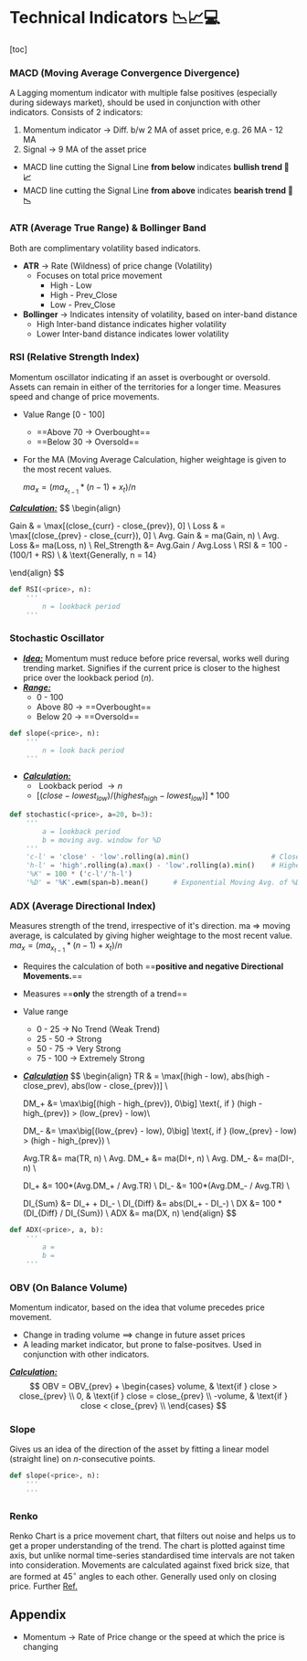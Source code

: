 # Technical Indicators :chart_with_downwards_trend::chart_with_upwards_trend::computer:

[toc]

### MACD (Moving Average Convergence Divergence)

A Lagging momentum indicator with multiple false positives (especially during sideways market), should be used in conjunction with other indicators. 
Consists of 2 indicators:

1. Momentum indicator $\rightarrow$ Diff. b/w 2 MA of asset price, e.g. 26 MA - 12 MA
2. Signal $\rightarrow$ 9 MA  of the asset price

- MACD line cutting the Signal Line **from below** indicates **bullish trend 🐂 📈**
- MACD line cutting the Signal Line **from above** indicates **bearish trend 🐻 📉**

### ATR (Average True Range) & Bollinger Band

Both are complimentary volatility based indicators.

- **ATR**  $\rightarrow$ Rate (Wildness) of price change (Volatility)
  - Focuses on total price movement
    - High - Low
    - High - Prev_Close
    - Low - Prev_Close
- **Bollinger** $\rightarrow$ Indicates intensity of volatility, based on inter-band distance
  - High Inter-band distance indicates higher volatility
  - Lower Inter-band distance indicates lower volatility

### RSI (Relative Strength Index)

Momentum oscillator indicating if an asset is overbought or oversold. Assets can remain in either of the territories for a longer time. Measures speed and change of price movements.

- Value Range [0 - 100]

  - ==Above 70 $\rightarrow$ Overbought==
  - ==Below 30 $\rightarrow$ Oversold==

- For the MA (Moving Average Calculation, higher weightage is given to the most recent values.

  $ma_x = (ma_{x_{t - 1}} * (n - 1) + x_t) / n$

**<u>*Calculation:*</u>**
$$
\begin{align}

Gain  & = \max[(close_{curr} - close_{prev}), 0] \\
Loss & = \max[(close_{prev} - close_{curr}), 0] \\
Avg. Gain & = ma(Gain, n) \\
Avg. Loss  &= ma(Loss, n) \\
Rel_Strength  &= Avg.Gain / Avg.Loss \\
RSI & = 100 - (100/1 + RS) \\ & \text{Generally, n = 14}

\end{align}
$$

```python
def RSI(<price>, n):
    '''
    	n = lookback period
    '''
```

### Stochastic Oscillator

- <u>***Idea:***</u> Momentum must reduce before price reversal, works well during trending market.
  Signifies if the current price is closer to the highest price over the lookback period ($n$).
- **<u>*Range:*</u>** 
  - 0 - 100
  - Above 80 $\rightarrow$ ==Overbought==
  - Below 20 $\rightarrow$ ==Oversold==

```python
def slope(<price>, n):
    '''
    	n = look back period    
    '''
```

- **<u>*Calculation:*</u>**
  - ​	Lookback period $\rightarrow n$
  - $\big[ (close - lowest_{low})/ (highest_{high} - lowest_{low}) \big]* 100$

```python
def stochastic(<price>, a=20, b=3):
    '''
    	a = lookback period
    	b = moving avg. window for %D
    '''
    'c-l' = 'close' - 'low'.rolling(a).min()					# Close - Lowest_Low
    'h-l' = 'high'.rolling(a).max() - 'low'.rolling(a).min()	# Highest_High - Lowest_low
    '%K' = 100 * ('c-l'/'h-l')
    '%D' = '%K'.ewm(span=b).mean() 		# Exponential Moving Avg. of %D
```

### ADX (Average Directional Index)

Measures strength of the trend, irrespective of it's direction. 
ma ⇒ moving average, is calculated by giving higher weightage to the most recent value.
$ma_x = (ma_{x_{t - 1}} * (n - 1) + x_t) / n$

- Requires the calculation of both ==**positive and negative Directional Movements.**==

- Measures ==**only** the strength of a trend==

- Value range

  - 0 - 25 $\rightarrow$ No Trend (Weak Trend)
  - 25 - 50 $\rightarrow$ Strong
  - 50 - 75 $\rightarrow$ Very Strong
  - 75 - 100 $\rightarrow$ Extremely Strong

- **<u>*Calculation*</u>**
  $$
  \begin{align}
  TR & = \max[(high - low), abs(high - close_prev), abs(low - close_{prev})] \\
  
  DM_+ &= \max\big[(high - high_{prev}), 0\big] \text{,  if } (high - high_{prev}) > (low_{prev} - low)\\
  
  DM_- &= \max\big[(low_{prev} - low), 0\big] \text{, if } (low_{prev} - low) > (high - high_{prev}) \\
  
  Avg.TR &= ma(TR, n) \\
  Avg. DM_+ &= ma(DI+, n) \\
  Avg. DM_- &= ma(DI-, n) \\
  
  DI_+ &= 100*(Avg.DM_+ / Avg.TR) \\
  DI_- &= 100*(Avg.DM_- / Avg.TR) \\
  
  DI_{Sum} &= DI_+ + DI_- \\
  DI_{Diff} &= abs(DI_+ - DI_-) \\
  DX &= 100 * (DI_{Diff} / DI_{Sum}) \\
  ADX &= ma(DX, n)
  \end{align}
  $$

```python
def ADX(<price>, a, b):
    '''
    	a = 
    	b = 
    '''
```

### OBV (On Balance Volume)

Momentum indicator, based on the idea that volume precedes price movement.

- Change in trading volume $\implies$ change in future asset prices
- A leading market indicator, but prone to false-positves. Used in conjunction with other indicators.

**<u>*Calculation:*</u>**
$$
OBV = OBV_{prev} + \begin{cases}
	volume, & \text{if } close > close_{prev} \\
	0,	& \text{if } close = close_{prev} \\
	-volume, & \text{if } close < close_{prev} \\
\end{cases}
$$



### Slope

Gives us an idea of the direction of the asset by fitting a linear model (straight line) on $n$-consecutive points.

```python
def slope(<price>, n):
    '''
    '''
```

### Renko

Renko Chart is a price movement chart, that filters out noise and helps us to get a proper understanding of the trend.
The chart is plotted against time axis, but unlike normal time-series standardised time intervals are not taken into consideration.
Movements are calculated against fixed brick size, that are formed at $45^{\circ}$ angles to each other. Generally used only on closing price.
Further [Ref.](https://towardsdatascience.com/renko-brick-size-optimization-34d64400f60e)

## Appendix

- Momentum $\rightarrow$ Rate of Price change or the speed at which the price is changing
